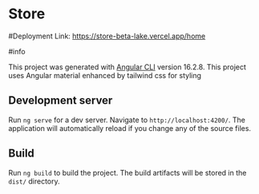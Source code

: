 # Store
#Deployment Link: https://store-beta-lake.vercel.app/home

#info

This project was generated with [Angular CLI](https://github.com/angular/angular-cli) version 16.2.8.
This project uses Angular material enhanced by tailwind css for styling

## Development server

Run `ng serve` for a dev server. Navigate to `http://localhost:4200/`. The application will automatically reload if you change any of the source files.

## Build

Run `ng build` to build the project. The build artifacts will be stored in the `dist/` directory.
